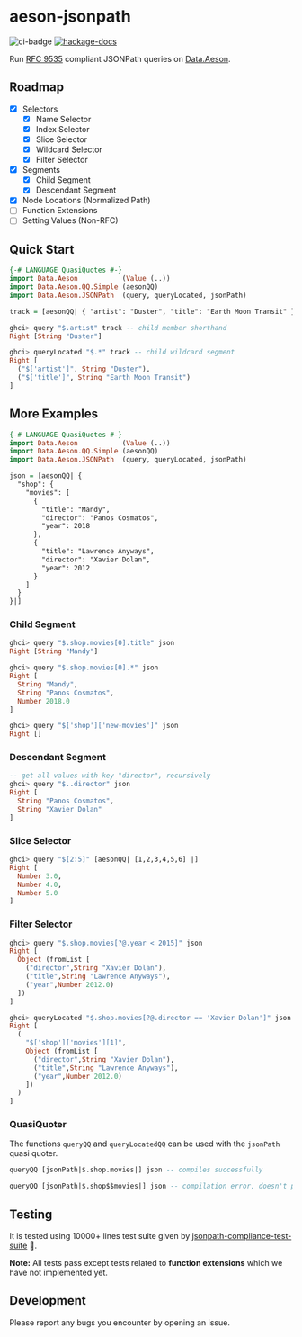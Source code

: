 # aeson-jsonpath

![ci-badge](https://github.com/taimoorzaeem/aeson-jsonpath/actions/workflows/build.yml/badge.svg?event=push) [![hackage-docs](https://img.shields.io/badge/hackage-v0.3.0.0-blue)](https://hackage.haskell.org/package/aeson-jsonpath)

Run [RFC 9535](https://www.rfc-editor.org/rfc/rfc9535) compliant JSONPath queries on [Data.Aeson](https://hackage.haskell.org/package/aeson).

## Roadmap

- [x] Selectors
  - [x] Name Selector
  - [x] Index Selector
  - [x] Slice Selector
  - [x] Wildcard Selector
  - [x] Filter Selector
- [x] Segments
  - [x] Child Segment
  - [x] Descendant Segment
- [x] Node Locations (Normalized Path)
- [ ] Function Extensions
- [ ] Setting Values (Non-RFC)

## Quick Start

```haskell
{-# LANGUAGE QuasiQuotes #-}
import Data.Aeson           (Value (..))
import Data.Aeson.QQ.Simple (aesonQQ)
import Data.Aeson.JSONPath  (query, queryLocated, jsonPath)

track = [aesonQQ| { "artist": "Duster", "title": "Earth Moon Transit" } |]

ghci> query "$.artist" track -- child member shorthand
Right [String "Duster"]

ghci> queryLocated "$.*" track -- child wildcard segment
Right [
  ("$['artist']", String "Duster"),
  ("$['title']", String "Earth Moon Transit")
]
```

## More Examples

```haskell
{-# LANGUAGE QuasiQuotes #-}
import Data.Aeson           (Value (..))
import Data.Aeson.QQ.Simple (aesonQQ)
import Data.Aeson.JSONPath  (query, queryLocated, jsonPath)

json = [aesonQQ| {
  "shop": {
    "movies": [
      {
        "title": "Mandy",
        "director": "Panos Cosmatos",
        "year": 2018
      },
      {
        "title": "Lawrence Anyways",
        "director": "Xavier Dolan",
        "year": 2012
      }
    ]
  }
}|]
```

### Child Segment

```haskell
ghci> query "$.shop.movies[0].title" json
Right [String "Mandy"]

ghci> query "$.shop.movies[0].*" json
Right [
  String "Mandy",
  String "Panos Cosmatos",
  Number 2018.0
]

ghci> query "$['shop']['new-movies']" json
Right []
```

### Descendant Segment

```haskell
-- get all values with key "director", recursively
ghci> query "$..director" json
Right [
  String "Panos Cosmatos",
  String "Xavier Dolan"
]
```

### Slice Selector

```haskell
ghci> query "$[2:5]" [aesonQQ| [1,2,3,4,5,6] |]
Right [
  Number 3.0,
  Number 4.0,
  Number 5.0
]
```

### Filter Selector

```haskell
ghci> query "$.shop.movies[?@.year < 2015]" json
Right [
  Object (fromList [
    ("director",String "Xavier Dolan"),
    ("title",String "Lawrence Anyways"),
    ("year",Number 2012.0)
  ])
]

ghci> queryLocated "$.shop.movies[?@.director == 'Xavier Dolan']" json
Right [
  (
    "$['shop']['movies'][1]",
    Object (fromList [
      ("director",String "Xavier Dolan"),
      ("title",String "Lawrence Anyways"),
      ("year",Number 2012.0)
    ])
  )
]
```

### QuasiQuoter

The functions `queryQQ` and `queryLocatedQQ` can be used with the `jsonPath` quasi quoter.

```haskell
queryQQ [jsonPath|$.shop.movies|] json -- compiles successfully

queryQQ [jsonPath|$.shop$$movies|] json -- compilation error, doesn't parse
```

## Testing

It is tested using 10000+ lines test suite given by [jsonpath-compliance-test-suite](https://github.com/jsonpath-standard/jsonpath-compliance-test-suite) :rocket:.

**Note:** All tests pass except tests related to **function extensions** which we have not implemented yet.

## Development

Please report any bugs you encounter by opening an issue.
